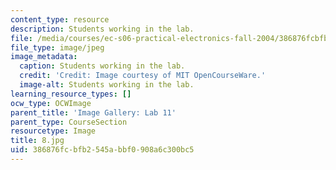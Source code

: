 ```yaml
---
content_type: resource
description: Students working in the lab.
file: /media/courses/ec-s06-practical-electronics-fall-2004/386876fcbfb2545abbf0908a6c300bc5_8.jpg
file_type: image/jpeg
image_metadata:
  caption: Students working in the lab.
  credit: 'Credit: Image courtesy of MIT OpenCourseWare.'
  image-alt: Students working in the lab.
learning_resource_types: []
ocw_type: OCWImage
parent_title: 'Image Gallery: Lab 11'
parent_type: CourseSection
resourcetype: Image
title: 8.jpg
uid: 386876fc-bfb2-545a-bbf0-908a6c300bc5
---
```

